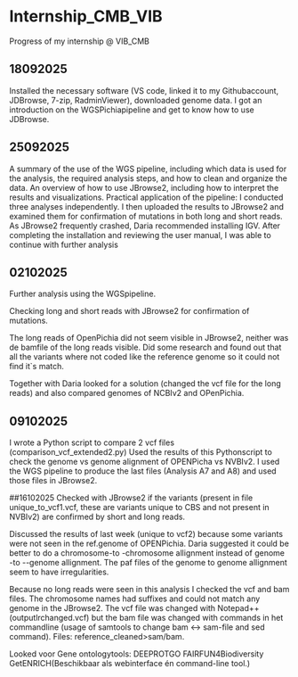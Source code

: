 # Internship_CMB_VIB
Progress of my internship @ VIB_CMB

## 18092025
Installed the necessary software (VS code, linked it to my Githubaccount, JDBrowse, 7-zip, RadminViewer), downloaded genome data.
I got an introduction on the WGSPichiapipeline and get to know how to use JDBrowse.

## 25092025
A summary of the use of the WGS pipeline, including which data is used for the analysis, the required analysis steps, and how to clean and organize the data. 
An overview of how to use JBrowse2, including how to interpret the results and visualizations. 
Practical application of the pipeline: I conducted three analyses independently. I then uploaded the results to JBrowse2 and examined them for confirmation of mutations in both long and short reads. 
As JBrowse2 frequently crashed, Daria recommended installing IGV. After completing the installation and reviewing the user manual, I was able to continue with further analysis
## 02102025
Further analysis using the WGSpipeline. 

Checking long and short reads with JBrowse2 for confirmation of mutations. 

The long reads of OpenPichia did not seem visible in JBrowse2, neither was de bamfile of the long reads visible. Did some research and found out that all the variants where not coded like the reference genome so it could not find it`s match. 

Together with Daria looked for a solution (changed the vcf file for the long reads) and also compared genomes of NCBIv2 and OPenPichia. 
## 09102025
I wrote a Python script to compare 2 vcf files (comparison_vcf_extended2.py)
Used the results of this Pythonscript to check the genome vs genome alignment of OPENPicha vs NVBIv2.
I used the WGS pipeline to produce the last files (Analysis A7 and A8) and used those files in JBrowse2.

##16102025
Checked with JBrowse2 if the variants (present in file unique_to_vcf1.vcf, these are variants unique to CBS and not present in NVBIv2) are confirmed by short and long reads. 

Discussed the results of last week (unique to vcf2) because some variants were not seen in the ref.genome of OPENPichia. Daria suggested it could be better to do a chromosome-to -chromosome allignment instead of genome -to --genome allignment. The paf files of the genome to genome allignment seem to have irregularities. 

Because no long reads were seen in this analysis I checked the vcf and bam files. The chromosome names had suffixes and could not match any genome in the JBrowse2. The vcf file was changed with Notepad++(outputlrchanged.vcf) but the bam file was changed with commands in het commandline (usage of samtools to change bam <-> sam-file and sed command). Files: reference_cleaned>sam/bam. 

Looked voor Gene ontologytools: 
DEEPROTGO 
FAIRFUN4Biodiversity 
GetENRICH(Beschikbaar als webinterface én command-line tool.) 
